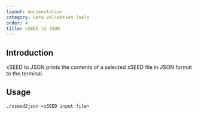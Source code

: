 ```yaml
---
layout: documentation
category: Data Validation Tools
order: 4
title: xSEED to JSON
---
```


## Introduction

xSEED to JSON prints the contents of a selected  xSEED file in JSON format to the terminal.

## Usage

```./xseed2json <xSEED input file>```
